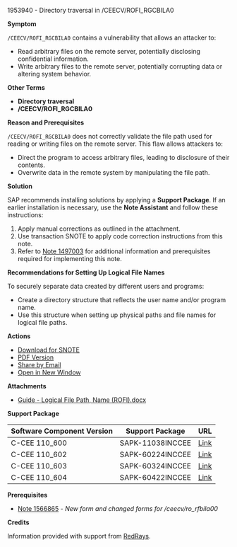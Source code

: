1953940 - Directory traversal in /CEECV/ROFI_RGCBILA0

**Symptom**

`/CEECV/ROFI_RGCBILA0` contains a vulnerability that allows an attacker to:

- Read arbitrary files on the remote server, potentially disclosing confidential information.
- Write arbitrary files to the remote server, potentially corrupting data or altering system behavior.

**Other Terms**

- **Directory traversal**
- **/CEECV/ROFI_RGCBILA0**

**Reason and Prerequisites**

`/CEECV/ROFI_RGCBILA0` does not correctly validate the file path used for reading or writing files on the remote server. This flaw allows attackers to:

- Direct the program to access arbitrary files, leading to disclosure of their contents.
- Overwrite data in the remote system by manipulating the file path.

**Solution**

SAP recommends installing solutions by applying a **Support Package**. If an earlier installation is necessary, use the **Note Assistant** and follow these instructions:

1. Apply manual corrections as outlined in the attachment.
2. Use transaction SNOTE to apply code correction instructions from this note.
3. Refer to [Note 1497003](https://me.sap.com/notes/1497003) for additional information and prerequisites required for implementing this note.

**Recommendations for Setting Up Logical File Names**

To securely separate data created by different users and programs:

- Create a directory structure that reflects the user name and/or program name.
- Use this structure when setting up physical paths and file names for logical file paths.

**Actions**

- [Download for SNOTE](https://notesdownloads.sap.com/note/0040000011534642017)
- [PDF Version](https://me.sap.com/sap/support/sfm/notes/print/0001953940?language=en-US&token=A4BCAD144FA26BD9950E521F1EB090A9)
- [Share by Email](#)
- [Open in New Window](#)

**Attachments**

- [Guide - Logical File Path, Name (ROFI).docx](https://me.sap.com/sap/support/sapnotes/public/services/attachment.htm?iv_key=012006153200001164202013&iv_version=0001&iv_guid=44A6AABCE762AC4D8C216D2153DF3B6D)

**Support Package**

| Software Component Version | Support Package       | URL                                       |
|----------------------------|-----------------------|-------------------------------------------|
| C-CEE 110_600              | SAPK-11038INCCEE      | [Link](https://me.sap.com/supportpackage/SAPK-11038INCCEE) |
| C-CEE 110_602              | SAPK-60224INCCEE      | [Link](https://me.sap.com/supportpackage/SAPK-60224INCCEE) |
| C-CEE 110_603              | SAPK-60324INCCEE      | [Link](https://me.sap.com/supportpackage/SAPK-60324INCCEE) |
| C-CEE 110_604              | SAPK-60422INCCEE      | [Link](https://me.sap.com/supportpackage/SAPK-60422INCCEE) |

**Prerequisites**

- [Note 1566865](https://me.sap.com/notes/1566865) - *New form and changed forms for /ceecv/ro_rfbila00*

**Credits**

Information provided with support from [RedRays](https://redrays.io).